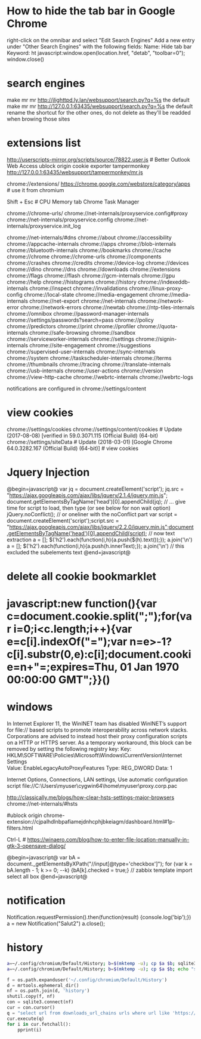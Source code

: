 # How to hide the tab bar in Google Chrome
right-click on the omnibar and select "Edit Search Engines"
Add a new entry under "Other Search Engines" with the following fields:
Name: Hide tab bar
Keyword: ht
javascript:window.open(location.href, "detab", "toolbar=0"); window.close()

# search engines
make mr mr http://jlighttpd.ly.lan/websupport/search.py?q=%s the default
make mr mr http://127.0.0.1:63435/websupport/search.py?q=%s the default
rename the shortcut for the other ones, do not delete as they'll be readded when browing those sites

# extensions list
http://userscripts-mirror.org/scripts/source/78822.user.js # Better Outlook Web Access
ublock origin
cookie exporter
tampermonkey
http://127.0.0.1:63435/websupport/tampermonkey/mr.js

chrome://extensions/
https://chrome.google.com/webstore/category/apps # use it from chromium

Shift + Esc # CPU Memory tab Chrome Task Manager

chrome://chrome-urls/
chrome://net-internals/proxyservice.config#proxy
chrome://net-internals/proxyservice.config
chrome://net-internals/proxyservice.init_log

chrome://net-internals/#dns
chrome://about
chrome://accessibility
chrome://appcache-internals
chrome://apps
chrome://blob-internals
chrome://bluetooth-internals
chrome://bookmarks
chrome://cache
chrome://chrome
chrome://chrome-urls
chrome://components
chrome://crashes
chrome://credits
chrome://device-log
chrome://devices
chrome://dino
chrome://dns
chrome://downloads
chrome://extensions
chrome://flags
chrome://flash
chrome://gcm-internals
chrome://gpu
chrome://help
chrome://histograms
chrome://history
chrome://indexeddb-internals
chrome://inspect
chrome://invalidations
chrome://linux-proxy-config
chrome://local-state
chrome://media-engagement
chrome://media-internals
chrome://net-export
chrome://net-internals
chrome://network-error
chrome://network-errors
chrome://newtab
chrome://ntp-tiles-internals
chrome://omnibox
chrome://password-manager-internals
chrome://settings/passwords?search=pass
chrome://policy
chrome://predictors
chrome://print
chrome://profiler
chrome://quota-internals
chrome://safe-browsing
chrome://sandbox
chrome://serviceworker-internals
chrome://settings
chrome://signin-internals
chrome://site-engagement
chrome://suggestions
chrome://supervised-user-internals
chrome://sync-internals
chrome://system
chrome://taskscheduler-internals
chrome://terms
chrome://thumbnails
chrome://tracing
chrome://translate-internals
chrome://usb-internals
chrome://user-actions
chrome://version
chrome://view-http-cache
chrome://webrtc-internals
chrome://webrtc-logs

notifications are configured in
chrome://settings/content

# view cookies
chrome://settings/cookies
chrome://settings/content/cookies # Update (2017-08-08) [verified in 59.0.3071.115 (Official Build) (64-bit)
chrome://settings/siteData # Update (2018-03-01) [Google Chrome 64.0.3282.167 (Official Build) (64-bit)] # view cookies

# Jquery Injection
@begin=javascript@
var jq = document.createElement('script');
jq.src = "https://ajax.googleapis.com/ajax/libs/jquery/2.1.4/jquery.min.js";
document.getElementsByTagName('head')[0].appendChild(jq);
// ... give time for script to load, then type (or see below for non wait option)
jQuery.noConflict();
// or oneliner with the noConflict part
var script = document.createElement('script');script.src = "https://ajax.googleapis.com/ajax/libs/jquery/2.2.0/jquery.min.js";document.getElementsByTagName('head')[0].appendChild(script);
// now text extraction
a = []; $('h2').each(function(i,h){a.push($(h).text());}); a.join('\n')
a = []; $('h2').each(function(i,h){a.push(h.innerText);}); a.join('\n') // this excluded the subelements text
@end=javascript@

# delete all cookie bookmarklet
javascript:new function(){var c=document.cookie.split(";");for(var i=0;i<c.length;i++){var e=c[i].indexOf("=");var n=e>-1?c[i].substr(0,e):c[i];document.cookie=n+"=;expires=Thu, 01 Jan 1970 00:00:00 GMT";}}()
=======

# windows
In Internet Explorer 11, the WinINET team has disabled WinINET’s support for file:// based scripts to promote interoperability across network stacks. Corporations are advised to instead host their proxy configuration scripts on a HTTP or HTTPS server. As a temporary workaround, this block can be removed by setting the following registry key:
Key:   HKLM\SOFTWARE\Policies\Microsoft\Windows\CurrentVersion\Internet Settings\
Value: EnableLegacyAutoProxyFeatures
Type:  REG_DWORD
Data:  1

Internet Options, Connections, LAN settings, Use automatic configuration script
file://C:\Users\myuser\cygwin64\home\myuser\proxy.corp.pac


http://classically.me/blogs/how-clear-hsts-settings-major-browsers
chrome://net-internals/#hsts

#ublock origin
chrome-extension://cjpalhdlnbpafiamejdnhcphjbkeiagm/dashboard.html#1p-filters.html

Ctrl-L # https://winaero.com/blog/how-to-enter-file-location-manually-in-gtk-3-opensave-dialog/

@begin=javascript@
var bA = document._getElementsByXPath("//input[@type='checkbox']"); for (var k = bA.length - 1; k >= 0; --k) {bA[k].checked = true;} // zabbix template import select all box
@end=javascript@

# notification
Notification.requestPermission().then(function(result) {console.log('bip');})
a = new Notification("Salut2")
a.close();

# history
```sh
a=~/.config/chromium/Default/History; b=$(mktemp -u); cp $a $b; sqlite3 $b;
a=~/.config/chromium/Default/History; b=$(mktemp -u); cp $a $b; echo "select url from downloads_url_chains urls limit 13;" | sqlite3 $b;
```
```python
f = os.path.expanduser('~/.config/chromium/Default/History')
d = mrtools.ephemeral_dir()
nf = os.path.join(d, 'history')
shutil.copy(f, nf)
con = sqlite3.connect(nf)
cur = con.cursor()
q = "select url from downloads_url_chains urls where url like 'https://%' limit 13"
cur.execute(q)
for i in cur.fetchall():
    pprint(i)
```
